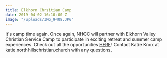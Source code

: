 ```yaml
---
title: Elkhorn Chrsitian Camp
date: 2019-04-02 16:10:00 Z
image: "/uploads/IMG_9408.JPG"
---
```


It's camp time again. Once again, NHCC will partner with Elkhorn Valley Christian Service Camp to participate in exciting retreat and summer camp experiences. Check out all the opportunities [HERE](http://www.elkhornvalley.com/)! Contact Katie Knox at katie.northhillschristian.church with any questions. 
